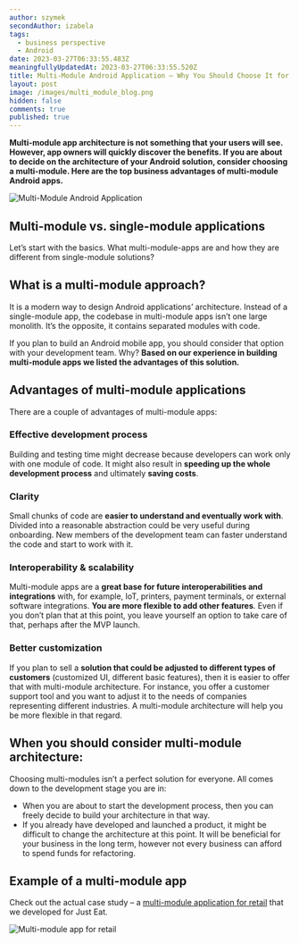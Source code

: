 ```yaml
---
author: szymek
secondAuthor: izabela
tags:
  - business perspective
  - Android
date: 2023-03-27T06:33:55.483Z
meaningfullyUpdatedAt: 2023-03-27T06:33:55.520Z
title: Multi-Module Android Application – Why You Should Choose It for Your Business
layout: post
image: /images/multi_module_blog.png
hidden: false
comments: true
published: true
---
```

**Multi-module app architecture is not something that your users will see. However, app owners will quickly discover the benefits. If you are about to decide on the architecture of your Android solution, consider choosing a multi-module. Here are the top business advantages of multi-module Android apps.**

<div class="image"><img src="/images/multi_module_blog.png" alt="Multi-Module Android Application" title="Multi-Module Android Application"  /> </div>

## Multi-module vs. single-module applications

Let’s start with the basics. What multi-module-apps are and how they are different from single-module solutions?

<div class="important-info"><h2>What is a multi-module approach?</h2><div>It is a modern way to design Android applications’ architecture. Instead of a single-module app, the codebase in multi-module apps isn’t one large monolith. It’s the opposite, it contains separated modules with code.</div></div>

If you plan to build an Android mobile app, you should consider that option with your development team. Why? **Based on our experience in building multi-module apps we listed the advantages of this solution.**

## Advantages of multi-module applications

There are a couple of advantages of multi-module apps:

### Effective development process

Building and testing time might decrease because developers can work only with one module of code. It might also result in **speeding up the whole development process** and ultimately **saving costs**.

### Clarity

Small chunks of code are **easier to understand and eventually work with**. Divided into a reasonable abstraction could be very useful during onboarding. New members of the development team can faster understand the code and start to work with it.

### Interoperability & scalability

Multi-module apps are a **great base for future interoperabilities and integrations** with, for example, IoT, printers, payment terminals, or external software integrations. **You are more flexible to add other features**. Even if you don’t plan that at this point, you leave yourself an option to take care of that, perhaps after the MVP launch.

### Better customization

If you plan to sell a **solution that could be adjusted to different types of customers** (customized UI, different basic features), then it is easier to offer that with multi-module architecture. For instance, you offer a customer support tool and you want to adjust it to the needs of companies representing different industries. A multi-module architecture will help you be more flexible in that regard.

## When you should consider multi-module architecture:

Choosing multi-modules isn’t a perfect solution for everyone. All comes down to the development stage you are in:

* When you are about to start the development process, then you can freely decide to build your architecture in that way. 
* If you already have developed and launched a product, it might be difficult to change the architecture at this point. It will be beneficial for your business in the long term, however not every business can afford to spend funds for refactoring.

## Example of a multi-module app

Check out the actual case study – a [multi-module application for retail](/projects/system-for-restaurants-mobile) that we developed for Just Eat.

<div class="image"><img src="/images/restaurant_apps_mobile_preview.png" alt="Multi-module app for retail" title="Multi-module app for retail"  /> </div>